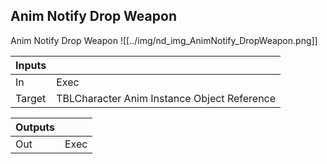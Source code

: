 ## Anim Notify Drop Weapon
Anim Notify Drop Weapon
![[../img/nd_img_AnimNotify_DropWeapon.png]]

|Inputs||
|--|--|
| In | Exec |
| Target | TBLCharacter Anim Instance Object Reference |

|Outputs||
|--|--|
| Out | Exec |
